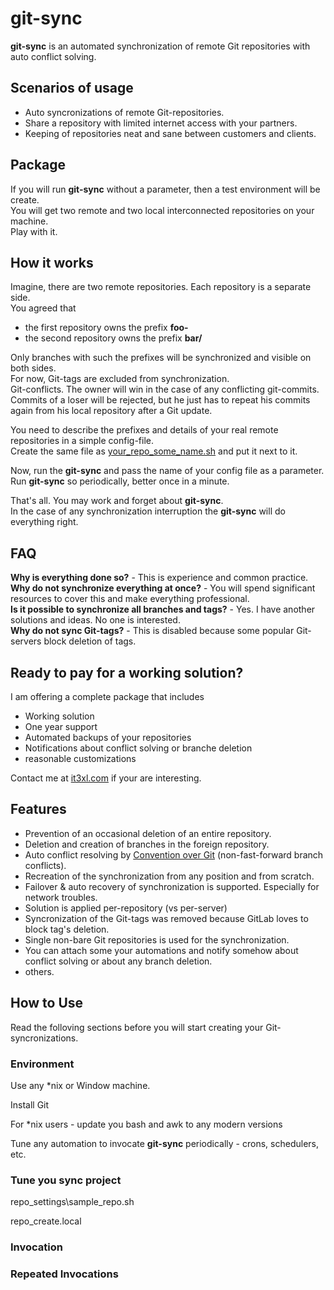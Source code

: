 # git-sync

**git-sync** is an automated synchronization of remote Git repositories with auto conflict solving.

## Scenarios of usage

* Auto syncronizations of remote Git-repositories.
* Share a repository with limited internet access with your partners.
* Keeping of repositories neat and sane between customers and clients.

## Package

If you will run **git-sync** without a parameter, then a test environment will be create.<br/>
You will get two remote and two local interconnected repositories on your machine.<br/>
Play with it.

## How it works

Imagine, there are two remote repositories. Each repository is a separate side.<br/>
You agreed that
* the first repository owns the prefix **foo-**<br/>
* the second repository owns the prefix **bar/**<br/>

Only branches with such the prefixes will be synchronized and visible on both sides.<br/>
For now, Git-tags are excluded from synchronization.<br/>
Git-conflicts. The owner will win in the case of any conflicting git-commits. Commits of a loser will be rejected, but he just has to repeat his commits again from his local repository after a Git update.

You need to describe the prefixes and details of your real remote repositories in a simple config-file.<br/>
Create the same file as [your_repo_some_name.sh](https://github.com/it3xl/git-sync/blob/master/repo_settings/sample_repo.sh) and put it next to it.

Now, run the **git-sync** and pass the name of your config file as a parameter.<br/>
Run **git-sync** so periodically, better once in a minute.

That's all. You may work and forget about **git-sync**.<br/>
In the case of any synchronization interruption the **git-sync** will do everything right.

## FAQ

**Why is everything done so?** - This is experience and common practice.<br/>
**Why do not synchronize everything at once?** - You will spend significant resources to cover this and make everything professional.<br/>
**Is it possible to synchronize all branches and tags?** - Yes. I have another solutions and ideas. No one is interested.<br/>
**Why do not sync Git-tags?** - This is disabled because some popular Git-servers block deletion of tags.

## Ready to pay for a working solution?

I am offering a complete package that includes
* Working solution
* One year support
* Automated backups of your repositories
* Notifications about conflict solving or branche deletion
* reasonable customizations

Contact me at [it3xl.com](it3xl.com) if your are interesting.

## Features

* Prevention of an occasional deletion of an entire repository.
* Deletion and creation of branches in the foreign repository.
* Auto conflict resolving by [Convention over Git](http://blog.it3xl.com/2017/09/convention-over-git.html) (non-fast-forward branch conflicts).
* Recreation of the synchronization from any position and from scratch.
* Failover & auto recovery of synchronization is supported. Especially for network troubles.
* Solution is applied per-repository (vs per-server)
* Syncronization of the Git-tags was removed because GitLab loves to block tag's deletion.
* Single non-bare Git repositories is used for the synchronization.
* You can attach some your automations and notify somehow about conflict solving or about any branch deletion.
* others.

## How to Use

Read the folloving sections before you will start creating your Git-syncronizations.

### Environment

Use any \*nix or Window machine.

Install Git

For \*nix users - update you bash and awk to any modern versions

Tune any automation to invocate **git-sync** periodically - crons, schedulers, etc.

### Tune you sync project


repo_settings\sample_repo.sh

repo_create.local

### Invocation



### Repeated Invocations

